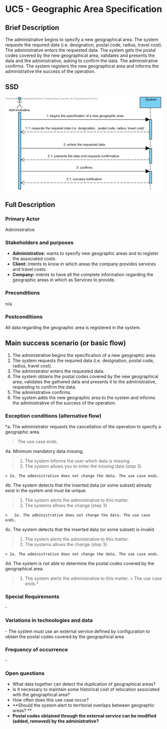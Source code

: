 # UC5 - Geographic Area Specification

## Brief Description

The administrative begins to specify a new geographical area. The system requests the required data (i.e. designation, postal code, radius, travel cost). The administrative enters the requested data. The system gets the postal codes covered by the new geographical area, validates and presents the data and the administrative, asking to confirm the data. The administrative confirms. The system registers the new geographical area and informs the administrative the success of the operation.


## SSD
![SSD_UC5_IT2.png](SSD_UC5_IT2.png)

## Full Description

### Primary Actor

Administrative

### Stakeholders and purposes
* **Administrative:** wants to specify new geographic areas and to register the associated costs.
* **Client:** intents to know in which areas the company provides services and travel costs.
* **Company:** intents to have all the complete information regarding the geographic areas in which as Services to provide.


### Preconditions
n/a

### Postconditions
All data regarding the geographic area is registered in the system.

## Main success scenario (or basic flow)

1. The administrative begins the specification of a new geographic area.
2. The system requests the required data (i.e. designation,  postal code, radius, travel cost).
3. The administrator enters the requested data.
4. The system obtains the postal codes covered by the new geographical area, validates the gathered data and presents it to the administrative, requesting to confirm the data.
5. The administrative confirms.
6. The system adds the new geographic area to the system and informs the administrative of the success of the operation.


### Exception conditions (alternative flow)

*a. The administrator requests the cancellation of the operation to specify a geographic area.

> The use case ends.

4a. Minimum mandatory data missing.
> 1. The system informs the user which data is missing.
> 2. The system allows you to enter the missing data (step 3)
>
	> 2a. The administrative does not change the data. The use case ends.

4b. The system detects that the inserted data (or some subset) already exist in the system and must be unique.
>	1. The system alerts the administrative to this matter.
>	2. The systems allows the change (step 3)
>
	>	2a. The administrative does not change the data. The use case ends.

4c.  The system detects that the inserted data (or some subset) is invalid.
> 1. The system alerts the administrative to this matter.
> 2. The systems allows the change (step 3)
>
	> 2a. The administrative does not change the data. The use case ends.

4d. The system is not able to determine the postal codes covered by the geographical area.
> 1. The system alerts the administrative to this matter.
	> The use case ends.*

### Special Requirements
\-

### Variations in technologies and data
\-
The system must use an external service defined by configuration to obtain the postal codes covered by the geographical area

### Frequency of occurrence
\-

### Open questions

* What data together can detect the duplication of geographical areas?
* Is it necessary to maintain some historical cost of relocation associated with the geographical area?
* How often does this use case occur?
* **Should the system alert to territorial overlaps between geographic areas? **
* **Postal codes obtained through the external service can be modified (added, removed) by the administrative?**
